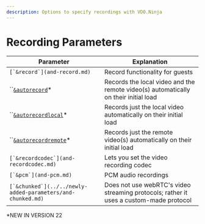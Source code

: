 ```yaml
---
description: Options to specify recordings with VDO.Ninja
---
```


# Recording Parameters

| Parameter                                                     | Explanation                                                                            |
| ------------------------------------------------------------- | -------------------------------------------------------------------------------------- |
| ``[`&record`](and-record.md)``                                | Record functionality for guests                                                        |
| ``[`&autorecord`](and-autorecord.md)\*                        | Records the local video and the remote video(s) automatically on their initial load    |
| ``[`&autorecordlocal`](and-autorecordlocal.md)\*              | Records just the local video automatically on their initial load                       |
| ``[`&autorecordremote`](and-autorecordremote.md)\*            | Records just the remote video(s) automatically on their initial load                   |
| ``[`&recordcodec`](and-recordcodec.md)``                      | Lets you set the video recording codec                                                 |
| ``[`&pcm`](and-pcm.md)``                                      | PCM audio recordings                                                                   |
| ``[`&chunked`](../../newly-added-parameters/and-chunked.md)`` | Does not use webRTC's video streaming protocols; rather it uses a custom-made protocol |

\*NEW IN VERSION 22
